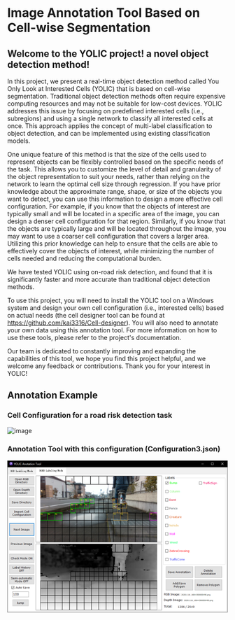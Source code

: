 # Image Annotation Tool Based on Cell-wise Segmentation
## Welcome to the YOLIC project! a novel object detection method!

In this project, we present a real-time object detection method called You Only Look at Interested Cells (YOLIC) that is based on cell-wise segmentation. Traditional object detection methods often require expensive computing resources and may not be suitable for low-cost devices. YOLIC addresses this issue by focusing on predefined interested cells (i.e., subregions) and using a single network to classify all interested cells at once. This approach applies the concept of multi-label classification to object detection, and can be implemented using existing classification models.

One unique feature of this method is that the size of the cells used to represent objects can be flexibly controlled based on the specific needs of the task. This allows you to customize the level of detail and granularity of the object representation to suit your needs, rather than relying on the network to learn the optimal cell size through regression. If you have prior knowledge about the approximate range, shape, or size of the objects you want to detect, you can use this information to design a more effective cell configuration. For example, if you know that the objects of interest are typically small and will be located in a specific area of the image, you can design a denser cell configuration for that region. Similarly, if you know that the objects are typically large and will be located throughout the image, you may want to use a coarser cell configuration that covers a larger area. Utilizing this prior knowledge can help to ensure that the cells are able to effectively cover the objects of interest, while minimizing the number of cells needed and reducing the computational burden.

We have tested YOLIC using on-road risk detection, and found that it is significantly faster and more accurate than traditional object detection methods.

To use this project, you will need to install the YOLIC tool on a Windows system and design your own cell configuration (i.e., interested cells) based on actual needs (the cell designer tool can be found at https://github.com/kai3316/Cell-designer). You will also need to annotate your own data using this annotation tool. For more information on how to use these tools, please refer to the project's documentation. 

Our team is dedicated to constantly improving and expanding the capabilities of this tool, we hope you find this project helpful, and we welcome any feedback or contributions. Thank you for your interest in YOLIC!

## Annotation Example
### Cell Configuration for a road risk detection task
![image](https://github.com/kai3316/YOLIC-Labeling/blob/master/cellExample.png)
### Annotation Tool with this configuration (Configuration3.json)
![image](https://github.com/Inceptionnet/YOLIC-Labeling/blob/master/images/LabelingGUI.png)



